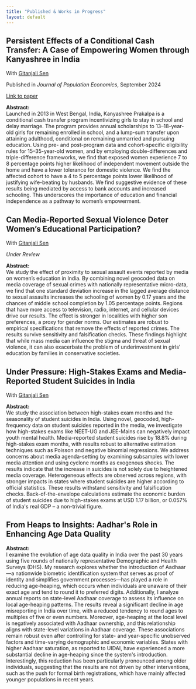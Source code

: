 ```yaml
---
title: "Published & Works in Progress"
layout: default
---
```


##  Persistent Effects of a Conditional Cash Transfer: A Case of Empowering Women through Kanyashree in India  
With [Gitanjali Sen](https://scholar.google.com/citations?user=bbFIXNgAAAAJ&hl=en) 

Published in *Journal of Population Economics*, September 2024

[Link to paper](https://link.springer.com/article/10.1007/s00148-024-01045-4)

**Abstract:**  
Launched in 2013 in West Bengal, India, Kanyashree Prakalpa is a conditional cash transfer program incentivizing girls to stay in school and delay marriage. The program provides annual scholarships to 13–18-year-old girls for remaining enrolled in school, and a lump-sum transfer upon attaining adulthood, conditional on remaining unmarried and pursuing education. Using pre- and post-program data and cohort-specific eligibility rules for 15–35-year-old women, and by employing double-differences and triple-difference frameworks, we find that exposed women experience 7 to 8 percentage points higher likelihood of independent movement outside the home and have a lower tolerance for domestic violence. We find the affected cohort to have a 4 to 5 percentage points lower likelihood of justifying wife-beating by husbands. We find suggestive evidence of these results being mediated by access to bank accounts and increased schooling. This underscores the importance of education and financial independence as a pathway to women’s empowerment.

##  Can Media-Reported Sexual Violence Deter Women’s Educational Participation?  

With [Gitanjali Sen](https://scholar.google.com/citations?user=bbFIXNgAAAAJ&hl=en) 

*Under Review*

**Abstract:**  
We study the effect of proximity to sexual assault events reported by media on women’s education in India. By combining novel geocoded data on media coverage of sexual crimes with nationally representative micro-data, we find that one standard deviation increase in the lagged average distance to sexual assaults increases the schooling of women by 0.17 years and the chances of middle school completion by 1.05 percentage points. Regions that have more access to television, radio, internet, and cellular devices drive our results. The effect is stronger in localities with higher son preferences, a proxy for gender norms. Our estimates are robust to empirical specifications that remove the effects of reported crimes. The results survive sensitivity and falsification checks. These findings highlight that while mass media can influence the stigma and threat of sexual violence, it can also exacerbate the problem of underinvestment in girls’ education by families in conservative societies.

##  Under Pressure: High-Stakes Exams and Media-Reported Student Suicides in India  

With [Gitanjali Sen](https://scholar.google.com/citations?user=bbFIXNgAAAAJ&hl=en) 

**Abstract:**  
We study the association between high-stakes exam months and the seasonality of student suicides in India. Using novel, geocoded, high-frequency data on student suicides reported in the media, we investigate how high-stakes exams like NEET-UG and JEE-Mains can negatively impact youth mental health. Media-reported student suicides rise by 18.8% during high-stakes exam months, with results robust to alternative estimation techniques such as Poisson and negative binomial regressions. We address concerns about media agenda-setting by examining subsamples with lower media attention and using cyclone months as exogenous shocks. The results indicate that the increase in suicides is not solely due to heightened media coverage. Heterogeneous effects are observed across regions, with stronger impacts in states where student suicides are higher according to official statistics. These results withstand sensitivity and falsification checks. Back-of-the-envelope calculations estimate the economic burden of student suicides due to high-stakes exams at USD 1.17 billion, or 0.057% of India's real GDP – a non-trivial figure.

##  From Heaps to Insights: Aadhar's Role in Enhancing Age Data Quality  

**Abstract:**  
I examine the evolution of age data quality in India over the past 30 years using five rounds of nationally representative Demographic and Health Surveys (DHS). My research explores whether the introduction of Aadhaar—a nationwide biometric identification system that serves as proof of identity and simplifies government processes—has played a role in reducing age-heaping, which occurs when individuals are unaware of their exact age and tend to round it to preferred digits. Additionally, I analyze annual reports on state-level Aadhaar coverage to assess its influence on local age-heaping patterns. The results reveal a significant decline in age misreporting in India over time, with a reduced tendency to round ages to multiples of five or even numbers. Moreover, age-heaping at the local level is negatively associated with Aadhaar ownership, and this relationship aligns with state-level variations in Aadhaar coverage. These associations remain robust even after controlling for state- and year-specific unobserved factors and time-varying demographic and economic variables. States with higher Aadhaar saturation, as reported to UIDAI, have experienced a more substantial decline in age-heaping since the system's introduction. Interestingly, this reduction has been particularly pronounced among older individuals, suggesting that the results are not driven by other interventions, such as the push for formal birth registrations, which have mainly affected younger populations in recent years.

